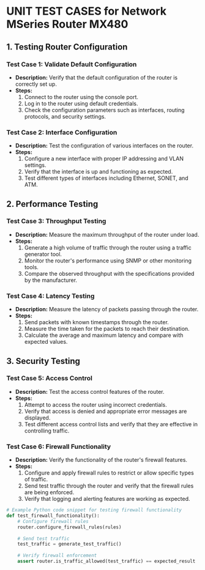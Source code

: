 

# UNIT TEST CASES for Network MSeries Router MX480

## 1. Testing Router Configuration

### Test Case 1: Validate Default Configuration
- **Description:** Verify that the default configuration of the router is correctly set up.
- **Steps:**
  1. Connect to the router using the console port.
  2. Log in to the router using default credentials.
  3. Check the configuration parameters such as interfaces, routing protocols, and security settings.

### Test Case 2: Interface Configuration
- **Description:** Test the configuration of various interfaces on the router.
- **Steps:**
  1. Configure a new interface with proper IP addressing and VLAN settings.
  2. Verify that the interface is up and functioning as expected.
  3. Test different types of interfaces including Ethernet, SONET, and ATM.

## 2. Performance Testing

### Test Case 3: Throughput Testing
- **Description:** Measure the maximum throughput of the router under load.
- **Steps:**
  1. Generate a high volume of traffic through the router using a traffic generator tool.
  2. Monitor the router's performance using SNMP or other monitoring tools.
  3. Compare the observed throughput with the specifications provided by the manufacturer.

### Test Case 4: Latency Testing
- **Description:** Measure the latency of packets passing through the router.
- **Steps:**
  1. Send packets with known timestamps through the router.
  2. Measure the time taken for the packets to reach their destination.
  3. Calculate the average and maximum latency and compare with expected values.

## 3. Security Testing

### Test Case 5: Access Control
- **Description:** Test the access control features of the router.
- **Steps:**
  1. Attempt to access the router using incorrect credentials.
  2. Verify that access is denied and appropriate error messages are displayed.
  3. Test different access control lists and verify that they are effective in controlling traffic.

### Test Case 6: Firewall Functionality
- **Description:** Verify the functionality of the router's firewall features.
- **Steps:**
  1. Configure and apply firewall rules to restrict or allow specific types of traffic.
  2. Send test traffic through the router and verify that the firewall rules are being enforced.
  3. Verify that logging and alerting features are working as expected.

```python
# Example Python code snippet for testing firewall functionality
def test_firewall_functionality():
    # Configure firewall rules
    router.configure_firewall_rules(rules)
    
    # Send test traffic
    test_traffic = generate_test_traffic()
    
    # Verify firewall enforcement
    assert router.is_traffic_allowed(test_traffic) == expected_result
```